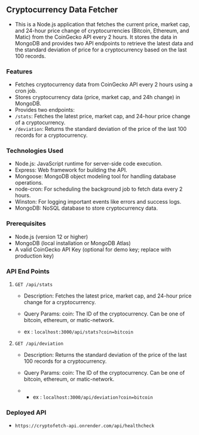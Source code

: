 ## Cryptocurrency Data Fetcher

- This is a Node.js application that fetches the current price, market cap, and 24-hour price change of cryptocurrencies (Bitcoin, Ethereum, and Matic) from the CoinGecko API every 2 hours. It stores the data in MongoDB and provides two API endpoints to retrieve the latest data and the standard deviation of price for a cryptocurrency based on the last 100 records.

### Features
- Fetches cryptocurrency data from CoinGecko API every 2 hours using a cron job.
- Stores cryptocurrency data (price, market cap, and 24h change) in MongoDB.
- Provides two endpoints:
- `/stats`: Fetches the latest price, market cap, and 24-hour price change of a cryptocurrency.
- `/deviation`: Returns the standard deviation of the price of the last 100 records for a cryptocurrency.

### Technologies Used
- Node.js: JavaScript runtime for server-side code execution.
- Express: Web framework for building the API.
- Mongoose: MongoDB object modeling tool for handling database operations.
- node-cron: For scheduling the background job to fetch data every 2 hours.
- Winston: For logging important events like errors and success logs.
- MongoDB: NoSQL database to store cryptocurrency data.

### Prerequisites
- Node.js (version 12 or higher)
- MongoDB (local installation or MongoDB Atlas)
- A valid CoinGecko API Key (optional for demo key; replace with production key)

### API End Points

1. `GET /api/stats`
    - Description: Fetches the latest price, market cap, and 24-hour price change for a cryptocurrency.

    - Query Params: coin: The ID of the cryptocurrency. Can be one of bitcoin, ethereum, or matic-network.
    - ex : `localhost:3000/api/stats?coin=bitcoin`

2. `GET /api/deviation`
    - Description: Returns the standard deviation of the price of the last 100 records for a cryptocurrency.

    - Query Params: coin: The ID of the cryptocurrency. Can be one of bitcoin, ethereum, or matic-network.
    - - ex : `localhost:3000/api/deviation?coin=bitcoin`

### Deployed API 
- `https://cryptofetch-api.onrender.com/api/healthcheck`